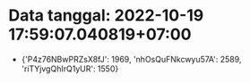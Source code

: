 # Data tanggal: 2022-10-19 17:59:07.040819+07:00

* {'P4z76NBwPRZsX8fJ': 1969, 'nhOsQuFNkcwyu57A': 2589, 'riTYjvgQhIrQ1yUR': 1550}
